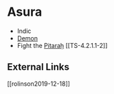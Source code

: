 # Asura
- Indic
- [Demon](demons.md)
- Fight the [Pitaraḥ](pitrs.md) [[TS-4.2.1.1-2]] 

## External Links
[[rolinson2019-12-18]]